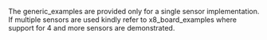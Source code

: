 The generic_examples are provided only for a single sensor implementation.
If multiple sensors are used kindly refer to x8_board_examples where support for 4 and more sensors are demonstrated.